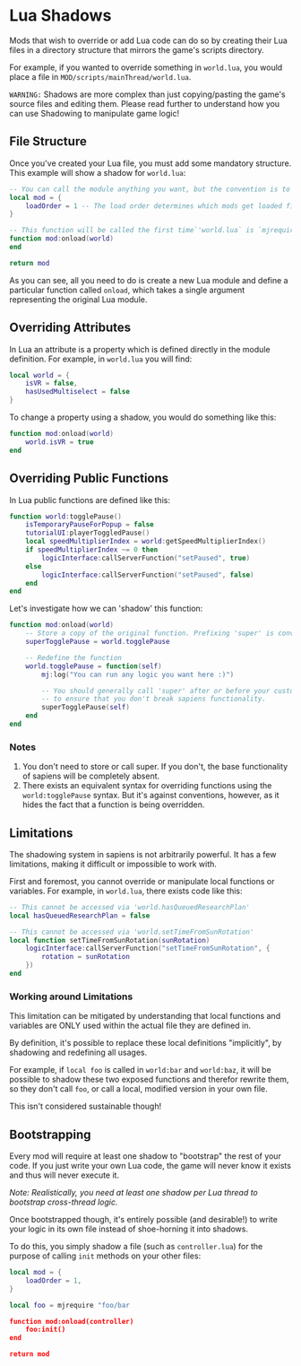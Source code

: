 # Lua Shadows

Mods that wish to override or add Lua code can do so by creating their Lua files in a directory structure that mirrors the game's scripts directory.

For example, if you wanted to override something in `world.lua`, you would place a file in `MOD/scripts/mainThread/world.lua`.

`WARNING:` Shadows are more complex than just copying/pasting the game's source files and editing them. Please read further to understand how you can use Shadowing to manipulate game logic!

## File Structure

Once you've created your Lua file, you must add some mandatory structure. This example will show a shadow for `world.lua`:

```lua
-- You can call the module anything you want, but the convention is to use 'mod'
local mod = {
    loadOrder = 1 -- The load order determines which mods get loaded first.
}

-- This function will be called the first time`'world.lua` is `mjrequired`. The `world` argument represents the original Lua module, defined in Sapiens codebase:
function mod:onload(world)
end 

return mod
```

As you can see, all you need to do is create a new Lua module and define a particular function called `onload`, which takes a single argument representing the original Lua module.

## Overriding Attributes

In Lua an attribute is a property which is defined directly in the module definition. For example, in `world.lua` you will find:

```lua
local world = {
	isVR = false,
	hasUsedMultiselect = false
}
```

To change a property using a shadow, you would do something like this:

```lua
function mod:onload(world)
	world.isVR = true
end
```

## Overriding Public Functions

In Lua public functions are defined like this:

```lua
function world:togglePause()
	isTemporaryPauseForPopup = false
	tutorialUI:playerToggledPause()
	local speedMultiplierIndex = world:getSpeedMultiplierIndex()
	if speedMultiplierIndex ~= 0 then
		logicInterface:callServerFunction("setPaused", true)
	else
		logicInterface:callServerFunction("setPaused", false)
	end
end
```

Let's investigate how we can 'shadow' this function:

```lua
function mod:onload(world)
	-- Store a copy of the original function. Prefixing 'super' is convention.
	superTogglePause = world.togglePause

	-- Redefine the function
	world.togglePause = function(self)
		mj:log("You can run any logic you want here :)")

		-- You should generally call 'super' after or before your custom logic
		-- to ensure that you don't break sapiens functionality.
		superTogglePause(self)
	end
end
```

### Notes

1. You don't need to store or call super. If you don't, the base functionality of sapiens will be completely absent.
2. There exists an equivalent syntax for overriding functions using the `world:togglePause` syntax. But it's against conventions, however, as it hides the fact that a function is being overridden.

## Limitations

The shadowing system in sapiens is not arbitrarily powerful. It has a few limitations, making it difficult or impossible to work with. 

First and foremost, you cannot override or manipulate local functions or variables. For example, in `world.lua`, there exists code like this:

```lua
-- This cannot be accessed via 'world.hasQueuedResearchPlan'
local hasQueuedResearchPlan = false

-- This cannot be accessed via 'world.setTimeFromSunRotation'
local function setTimeFromSunRotation(sunRotation)
	logicInterface:callServerFunction("setTimeFromSunRotation", {
		rotation = sunRotation
	})
end
```

### Working around Limitations

This limitation can be mitigated by understanding that local functions and variables are ONLY used within the actual file they are defined in.

By definition, it's possible to replace these local definitions "implicitly", by shadowing and redefining all usages.

For example, if `local foo` is called in `world:bar` and `world:baz`, it will be possible to shadow these two exposed functions and therefor rewrite them, so they don't call `foo`, or call a local, modified version in your own file.

This isn't considered sustainable though!

## Bootstrapping

Every mod will require at least one shadow to "bootstrap" the rest of your code. If you just write your own Lua code, the game will never know it exists and thus will never execute it. 

*Note: Realistically, you need at least one shadow per Lua thread to bootstrap cross-thread logic.*

Once bootstrapped though, it's entirely possible (and desirable!) to write your logic in its own file instead of shoe-horning it into shadows.

To do this, you simply shadow a file (such as `controller.lua`) for the purpose of calling `init` methods on your other files:

```lua
local mod = {
	loadOrder = 1,
}

local foo = mjrequire "foo/bar

function mod:onload(controller)
	foo:init()
end

return mod
```

